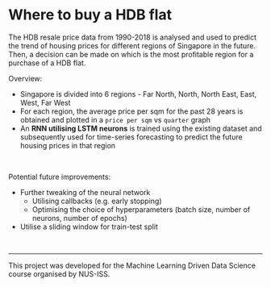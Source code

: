 # Where to buy a HDB flat

The HDB resale price data from 1990-2018 is analysed and used to predict the trend of housing prices for different regions of Singapore in the future.
Then, a decision can be made on which is the most profitable region for a purchase of a HDB flat.

Overview:
- Singapore is divided into 6 regions - Far North, North, North East, East, West, Far West
- For each region, the average price per sqm for the past 28 years is obtained and plotted in a `price per sqm` vs `quarter` graph
- An <b>RNN utilising LSTM neurons</b> is trained using the existing dataset and subsequently used for time-series forecasting to predict the
future housing prices in that region

<br>

Potential future improvements:
- Further tweaking of the neural network
  - Utilising callbacks (e.g. early stopping)
  - Optimising the choice of hyperparameters (batch size, number of neurons, number of epochs)
- Utilise a sliding window for train-test split

<br>
<hr>

This project was developed for the Machine Learning Driven Data Science course organised by NUS-ISS.

